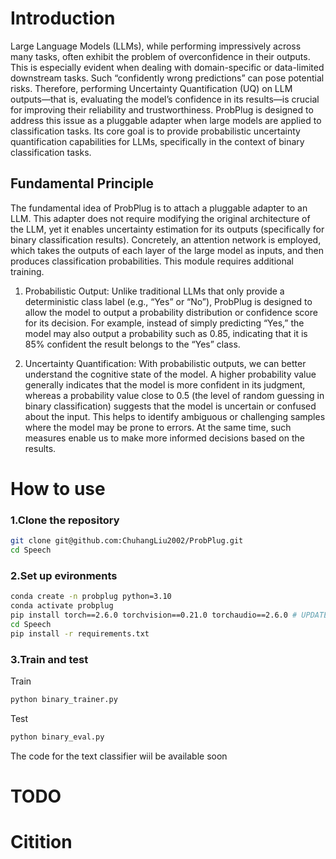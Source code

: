 # Introduction

Large Language Models (LLMs), while performing impressively across many tasks, often exhibit the problem of overconfidence in their outputs. This is especially evident when dealing with domain-specific or data-limited downstream tasks. Such “confidently wrong predictions” can pose potential risks. Therefore, performing Uncertainty Quantification (UQ) on LLM outputs—that is, evaluating the model’s confidence in its results—is crucial for improving their reliability and trustworthiness.
ProbPlug is designed to address this issue as a pluggable adapter when large models are applied to classification tasks. Its core goal is to provide probabilistic uncertainty quantification capabilities for LLMs, specifically in the context of binary classification tasks.


## Fundamental Principle

The fundamental idea of ProbPlug is to attach a pluggable adapter to an LLM. This adapter does not require modifying the original architecture of the LLM, yet it enables uncertainty estimation for its outputs (specifically for binary classification results). Concretely, an attention network is employed, which takes the outputs of each layer of the large model as inputs, and then produces classification probabilities. This module requires additional training.

1. Probabilistic Output: Unlike traditional LLMs that only provide a deterministic class label (e.g., “Yes” or “No”), ProbPlug is designed to allow the model to output a probability distribution or confidence score for its decision. For example, instead of simply predicting “Yes,” the model may also output a probability such as 0.85, indicating that it is 85% confident the result belongs to the “Yes” class.

2. Uncertainty Quantification: With probabilistic outputs, we can better understand the cognitive state of the model. A higher probability value generally indicates that the model is more confident in its judgment, whereas a probability value close to 0.5 (the level of random guessing in binary classification) suggests that the model is uncertain or confused about the input. This helps to identify ambiguous or challenging samples where the model may be prone to errors. At the same time, such measures enable us to make more informed decisions based on the results.


# How to use
### 1.Clone the repository

```bash
git clone git@github.com:ChuhangLiu2002/ProbPlug.git
cd Speech
```

### 2.Set up evironments

```bash
conda create -n probplug python=3.10
conda activate probplug
pip install torch==2.6.0 torchvision==0.21.0 torchaudio==2.6.0 # UPDATE ME!
cd Speech
pip install -r requirements.txt
```

### 3.Train and test

Train

```bash
python binary_trainer.py
```

Test

```bash
python binary_eval.py
```

The code for the text classifier wiil be available soon






























# TODO


# Citition
